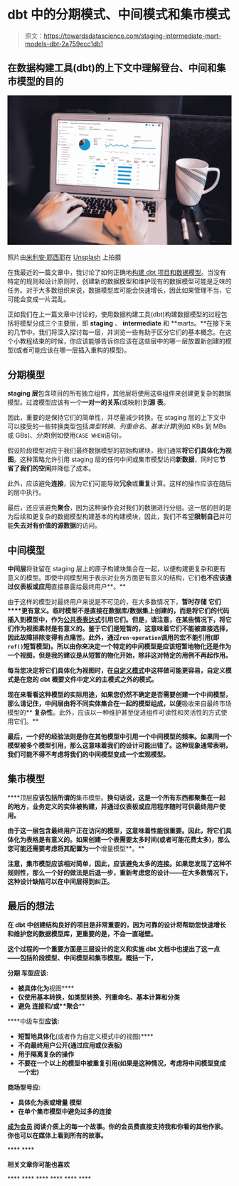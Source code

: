 # dbt 中的分期模式、中间模式和集市模式

> 原文：<https://towardsdatascience.com/staging-intermediate-mart-models-dbt-2a759ecc1db1>

## 在数据构建工具(dbt)的上下文中理解登台、中间和集市模型的目的

![](img/b86fcbb3fc5cd9e65c588e3deed0698e.png)

照片由[米利安·耶西耶](https://unsplash.com/@mjessier?utm_source=unsplash&utm_medium=referral&utm_content=creditCopyText)在 [Unsplash](https://unsplash.com/s/photos/data-model?utm_source=unsplash&utm_medium=referral&utm_content=creditCopyText) 上拍摄

在我最近的一篇文章中，我讨论了如何正确地[构建 dbt 项目和数据模型](/dbt-models-structure-c31c8977b5fc)。当没有特定的规则和设计原则时，创建新的数据模型和维护现有的数据模型可能是乏味的任务。对于大多数组织来说，数据模型库可能会快速增长，因此如果管理不当，它可能会变成一片混乱。

正如我们在上一篇文章中讨论的，使用数据构建工具(dbt)构建数据模型的过程包括将模型分成三个主要层，即 **staging** 、 **intermediate** 和 **marts。**在接下来的几节中，我们将深入探讨每一层，并浏览一些有助于区分它们的基本概念。在这个小教程结束的时候，你应该能够告诉你应该在这些层中的哪一层放置新创建的模型(或者可能应该在哪一层插入重构的模型)。

## 分期模型

**staging 层**包含项目的所有独立组件，其他层将使用这些组件来创建更复杂的数据模型。过渡模型应该有一个**一对一的关系**(或映射)到**源** **表**。

因此，重要的是保持它们的简单性，并尽量减少转换。在 staging 层的上下文中可以接受的一些转换类型包括*类型转换*、*列重命名*、*基本计算*(例如 KBs 到 MBs 或 GBs)、*分类*(例如使用`CASE WHEN`语句)。

假设阶段模型对应于我们最终数据模型的初始构建块，我们通常**将它们具体化为视图**。这种策略允许引用 staging 层的任何中间或集市模型访问**新数据**，同时它**节省了我们的空间**并降低了成本。

此外，应该避免**连接**，因为它们可能导致**冗余**或**重复**计算。这样的操作应该在随后的层中执行。

最后，还应该避免**聚合**，因为这种操作会对我们的数据进行分组。这一层的目的是为后续和更复杂的数据模型构建基本的构建模块，因此，我们不希望**限制自己**并可能**失去对有价值的源数据**的访问。

## 中间模型

**中间层**将驻留在 staging 层上的原子构建块集合在一起，以便构建更复杂和更有意义的模型。即使中间模型用于表示对业务方面更有意义的结构，它们**也不应该通过仪表板或应用**直接暴露给最终用户**。**

由于这样的模型对最终用户来说是不可见的，在大多数情况下，**暂时存储** **它们****更有意义。临时模型不是直接在数据库/数据集上创建的，而是将它们的代码插入到模型中，作为[公共表表达式](https://medium.com/towards-data-science/cte-sql-945e4b461de3)引用它们。但是，请注意，在某些情况下，将它们作为视图素材是有意义的。鉴于它们是短暂的，这意味着它们不能被直接选择，因此故障排除变得有点痛苦。此外，通过`run-operation`调用的宏不能引用(即`ref()`短暂模型)。所以由你来决定一个特定的中间模型是应该短暂地物化还是作为一个视图，但是我的建议是从短暂的物化开始，除非这对特定的用例不再起作用。**

**每当您决定将它们具体化为视图时，在[自定义模式](https://docs.getdbt.com/docs/build/custom-schemas)中这样做可能更容易，自定义模式是在您的 dbt 概要文件中定义的主模式之外的模式。**

**现在来看看这种模型的实际用途，如果您仍然不确定是否需要创建一个中间模型，那么请记住，中间层由将不同实体集合在一起的模型组成，以便**吸收来自最终市场模型的** **复杂性**。此外，应该以一种维护甚至促进组件可读性和灵活性的方式使用它们。**

**最后，一个好的经验法则是你在其他模型中引用一个中间模型的频率。如果同一个模型被多个模型引用，那么这意味着我们的设计可能出错了。这种现象通常表明，我们可能不得不考虑将我们的中间模型变成一个宏观模型。**

## **集市模型**

****顶层**应该包括所谓的**集市模型。**换句话说，这是一个所有东西都聚集在一起的地方，业务定义的实体被构建，并通过仪表板或应用程序随时可供最终用户使用。**

**由于这一层包含最终用户正在访问的模型，这意味着性能很重要。因此，**将它们具体化为表格**是有意义的。如果创建一个表需要太多时间(或者可能花费太多)，那么您可能还需要考虑将其配置为一个**增量模型**。**

**注意，集市模型应该相对简单，因此，**应该避免太多的连接**。如果您发现了这种不规则性，那么一个好的做法是后退一步，重新考虑您的设计——在大多数情况下，这种设计缺陷可以在中间层得到纠正。**

## **最后的想法**

**在 dbt 中创建结构良好的项目是非常重要的，因为可靠的设计将帮助您快速增长和维护您的数据模型库，更重要的是，不会一直碰壁。**

**这个过程的一个重要方面是三层设计的定义和实施 dbt 文档中也提出了这一点——包括阶段模型、中间模型和集市模型。概括一下，**

****分期** **车型**应该:**

*   **被具体化为**视图****
*   **仅使用基本转换，如类型转换、列重命名、基本计算和分类**
*   ****避免** **连接**和/或**聚合****

****中级车型**应该:**

*   **短暂地具体化**(或者作为自定义模式中的视图)****
*   ******不向最终用户公开**(通过应用或仪表板)****
*   ****用于隔离复杂的操作****
*   ****不要在一个以上的模型中被重复引用(如果是这种情况，考虑将中间模型变成一个宏)****

******商场型号**应:****

*   ****具体化为**表**或**增量** **模型******
*   ******在单个集市模型中避免过多的连接******

****[**成为会员**](https://gmyrianthous.medium.com/membership) **阅读介质上的每一个故事。你的会员费直接支持我和你看的其他作家。你也可以在媒体上看到所有的故事。******

****[](https://gmyrianthous.medium.com/membership) **** 

******相关文章你可能也喜欢******

****[](/dbt-models-structure-c31c8977b5fc) **** ****[](/install-dbt-1bd6a4259a14) **** ****[](/visual-sql-joins-4e3899d9d46c) ****